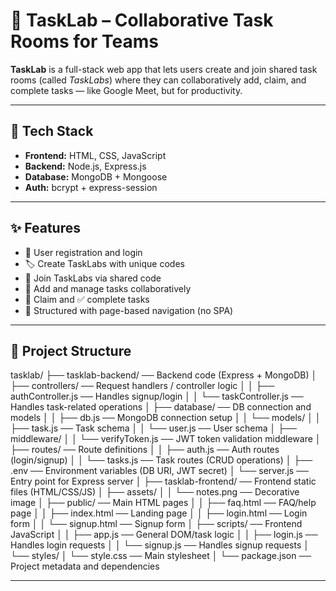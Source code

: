 # 🧪 TaskLab – Collaborative Task Rooms for Teams

**TaskLab** is a full-stack web app that lets users create and join shared task rooms (called *TaskLabs*) where they can collaboratively add, claim, and complete tasks — like Google Meet, but for productivity.

---

## 🔧 Tech Stack

- **Frontend:** HTML, CSS, JavaScript
- **Backend:** Node.js, Express.js
- **Database:** MongoDB + Mongoose
- **Auth:** bcrypt + express-session

---

## ✨ Features

- 🔐 User registration and login
- 🏷️ Create TaskLabs with unique codes
- 🚪 Join TaskLabs via shared code
- 📝 Add and manage tasks collaboratively
- 🙋 Claim and ✅ complete tasks
- 🧱 Structured with page-based navigation (no SPA)

---

## 📁 Project Structure
tasklab/
├── tasklab-backend/                ── Backend code (Express + MongoDB)
│   ├── controllers/                ── Request handlers / controller logic
│   │   ├── authController.js       ── Handles signup/login
│   │   └── taskController.js       ── Handles task-related operations
│   ├── database/                   ── DB connection and models
│   │   ├── db.js                   ── MongoDB connection setup
│   │   └── models/
│   │       ├── task.js             ── Task schema
│   │       └── user.js             ── User schema
│   ├── middleware/
│   │   └── verifyToken.js          ── JWT token validation middleware
│   ├── routes/                     ── Route definitions
│   │   ├── auth.js                 ── Auth routes (login/signup)
│   │   └── tasks.js                ── Task routes (CRUD operations)
│   ├── .env                        ── Environment variables (DB URI, JWT secret)
│   └── server.js                   ── Entry point for Express server
│
├── tasklab-frontend/               ── Frontend static files (HTML/CSS/JS)
│   ├── assets/
│   │   └── notes.png               ── Decorative image
│   ├── public/                     ── Main HTML pages
│   │   ├── faq.html                ── FAQ/help page
│   │   ├── index.html              ── Landing page
│   │   ├── login.html              ── Login form
│   │   └── signup.html             ── Signup form
│   ├── scripts/                    ── Frontend JavaScript
│   │   ├── app.js                  ── General DOM/task logic
│   │   ├── login.js                ── Handles login requests
│   │   └── signup.js               ── Handles signup requests
│   └── styles/
│       └── style.css               ── Main stylesheet
│
└── package.json                    ── Project metadata and dependencies


---
